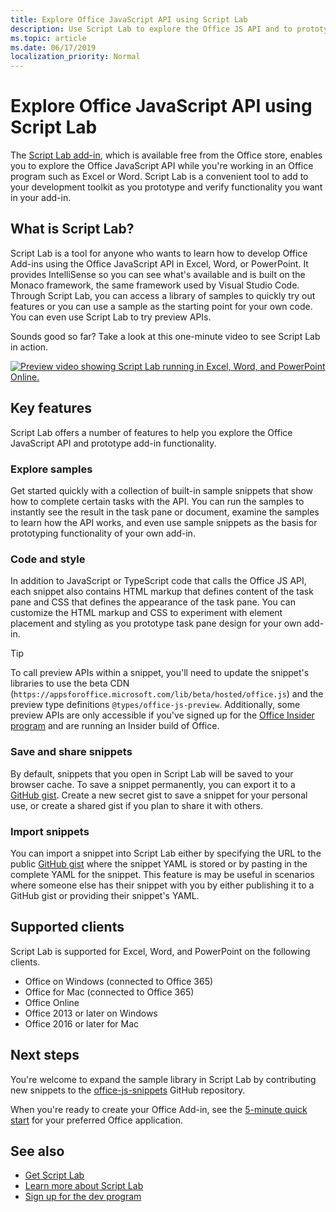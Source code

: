 ```yaml
---
title: Explore Office JavaScript API using Script Lab
description: Use Script Lab to explore the Office JS API and to prototype functionality.
ms.topic: article
ms.date: 06/17/2019
localization_priority: Normal
---
```


# Explore Office JavaScript API using Script Lab

The [Script Lab add-in](https://store.office.com/app.aspx?assetid=WA104380862), which is available free from the Office store, enables you to explore the Office JavaScript API while you're working in an Office program such as Excel or Word. Script Lab is a convenient tool to add to your development toolkit as you prototype and verify functionality you want in your add-in.

## What is Script Lab?

Script Lab is a tool for anyone who wants to learn how to develop Office Add-ins using the Office JavaScript API in Excel, Word, or PowerPoint. It provides IntelliSense so you can see what's available and is built on the Monaco framework, the same framework used by Visual Studio Code. Through Script Lab, you can access a library of samples to quickly try out features or you can use a sample as the starting point for your own code. You can even use Script Lab to try preview APIs.

Sounds good so far? Take a look at this one-minute video to see Script Lab in action.

[![Preview video showing Script Lab running in Excel, Word, and PowerPoint Online.](../images/screenshot-wide-youtube.png 'Script Lab preview video')](https://aka.ms/scriptlabvideo)

## Key features

Script Lab offers a number of features to help you explore the Office JavaScript API and prototype add-in functionality.

### Explore samples

Get started quickly with a collection of built-in sample snippets that show how to complete certain tasks with the API. You can run the samples to instantly see the result in the task pane or document, examine the samples to learn how the API works, and even use sample snippets as the basis for prototyping functionality of your own add-in.

### Code and style

In addition to JavaScript or TypeScript code that calls the Office JS API, each snippet also contains HTML markup that defines content of the task pane and CSS that defines the appearance of the task pane. You can customize the HTML markup and CSS to experiment with element placement and styling as you prototype task pane design for your own add-in.

> [!TIP]
> To call preview APIs within a snippet, you'll need to update the snippet's libraries to use the beta CDN (`https://appsforoffice.microsoft.com/lib/beta/hosted/office.js`) and the preview type definitions `@types/office-js-preview`. Additionally, some preview APIs are only accessible if you've signed up for the [Office Insider program](https://products.office.com/office-insider) and are running an Insider build of Office.

### Save and share snippets

By default, snippets that you open in Script Lab will be saved to your browser cache. To save a snippet permanently, you can export it to a [GitHub gist](https://gist.github.com). Create a new secret gist to save a snippet for your personal use, or create a shared gist if you plan to share it with others. 

### Import snippets

You can import a snippet into Script Lab either by specifying the URL to the public [GitHub gist](https://gist.github.com) where the snippet YAML is stored or by pasting in the complete YAML for the snippet. This feature is may be useful in scenarios where someone else has their snippet with you by either publishing it to a GitHub gist or providing their snippet's YAML.

## Supported clients

Script Lab is supported for Excel, Word, and PowerPoint on the following clients.

- Office on Windows (connected to Office 365)
- Office for Mac (connected to Office 365)
- Office Online
- Office 2013 or later on Windows
- Office 2016 or later for Mac

## Next steps

You're welcome to expand the sample library in Script Lab by contributing new snippets to the [office-js-snippets](https://github.com/OfficeDev/office-js-snippets#office-js-snippets) GitHub repository. 

When you're ready to create your Office Add-in, see the [5-minute quick start](/office/dev/add-ins/#5-minute-quick-starts) for your preferred Office application.

## See also

- [Get Script Lab](https://store.office.com/app.aspx?assetid=WA104380862)
- [Learn more about Script Lab](https://github.com/OfficeDev/script-lab#script-lab-a-microsoft-garage-project)
- [Sign up for the dev program](https://developer.microsoft.com/office/dev-program)
